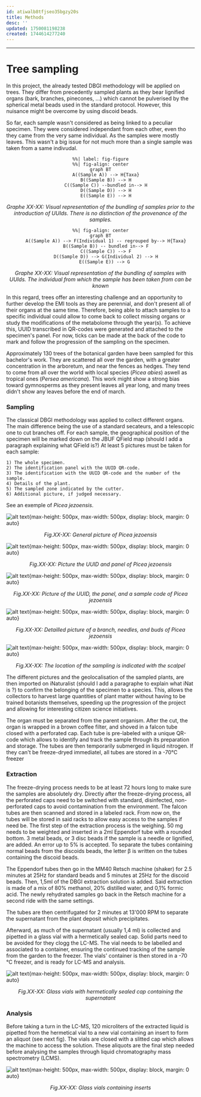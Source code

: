 ```yaml
---
id: atiwalb8tfjseo35bgzy20s
title: Methods
desc: ''
updated: 1750081198238
created: 1744614277240
---
```

---
# Tree sampling
In this project, the already tested DBGI methodology will be applied on trees. They differ from precedently sampled plants as they bear lignified organs (bark, branches, pinecones, ...) which cannot be pulverised by the spherical metal beads used in the standard protocol. However, this nuisance might be overcome by using discoid beads.

So far, each sample wasn't considered as being linked to a peculiar specimen. They were considered independant from each other, even tho they came from the very same individual. As the samples were mostly leaves. This wasn't a big issue for not much more than a single sample was taken from a same indivudal.

<center>

```mermaid
%%| label: fig-figure
%%| fig-align: center
graph BT
    A((Sample A)) --> H{Taxa}
    B((Sample B)) --> H
    C((Sample C)) --bundled in--> H
    D((Sample D)) --> H
    E((Sample E)) --> H

```
</center>

_<center>Graphe XX-XX: Visual representation of the bundling of samples prior to the introduction of UUIds. There is no distinction of the provenance of the samples.</center>_

<center>

```mermaid
%%| fig-align: center
graph BT
    A((Sample A)) --> F(Individual 1) -- regrouped by--> H{Taxa}
    B((Sample B)) -- bundled in--> F
    C((Sample C)) --> F
    D((Sample D)) --> G(Individual 2) --> H
    E((Sample E)) --> G 
```

</center>

_<center>Graphe XX-XX: Visual representation of the bundling of samples with UUIds. The individual from which the sample has been taken from can be known</center>_

In this regard, trees offer an interesting challenge and an opportunity to further develop the EMI tools as they are perennial, and don't present all of their organs at the same time. Therefore, being able to attach samples to a specific individual could allow to come back to collect missing organs or study the modifications of the metabolome through the year(s).
To achieve this, UUID transcribed in QR-codes were generated and attached to the specimen's panel. For now, ticks can be made at the back of the code to mark and follow the progression of the sampling on the specimen.


Approximately 130 trees of the botanical garden have been sampled for this bachelor's work. They are scattered all over the garden, with a greater concentration in the arboretum, and near the fences as hedges. They tend to come from all over the world with local species (_Picea abies_) aswell as tropical ones (_Persea americana_). This work might show a strong bias toward gymnosperms as they present leaves all year long, and many trees didn't show any leaves before the end of march.


### Sampling

  The classical DBGI methodology was applied to collect different organs. The main difference being the use of a standard secateurs, and a telescopic one to cut branches off.
  For each sample, the geographical position of the specimen will be marked down on the JBUF QField map (should I add a paragraph explaining what QField is?)
  At least 5 pictures must be taken for each sample:

    1) The whole specimen.
    2) The identification panel with the UUID QR-code.
    3) The identification with the UUID QR-code and the number of the sample.
    4) Details of the plant.
    5) The sampled zone indicated by the cutter.
    6) Additional picture, if judged necessary.
  See an exemple of _Picea jezoensis_.
 
   ![alt text](General.jpg){max-height: 500px, max-width: 500px, display: block, margin: 0 auto}
   _<center>Fig.XX-XX: General picture of Picea jezoensis</center>_

  ![alt text](Picea_jezoensis_UUID.jpg){max-height: 500px, max-width: 500px, display: block, margin: 0 auto}
  _<center>Fig.XX-XX: Picture the UUID and panel of Picea jezoensis</center>_

  ![alt text](Picea_jezoensis_UUID+Falcon.jpg){max-height: 500px, max-width: 500px, display: block, margin: 0 auto}
  _<center>Fig.XX-XX: Picture of the UUID, the panel, and a sample code of Picea jezoensis</center>_

  ![alt text](Picea_jezoensis_details.jpg){max-height: 500px, max-width: 500px, display: block, margin: 0 auto}
 _<center>Fig.XX-XX: Detailled picture of a branch, needles, and buds of Picea jezoensis</center>_

  ![alt text](Picea_jezoensis_Cut.jpg){max-height: 500px, max-width: 500px, display: block, margin: 0 auto}
  _<center>Fig.XX-XX: The location of the sampling is indicated with the scalpel</center>_

  The different pictures and the geolocalisation of the sampled plants, are then imported on iNaturalist (should I add a paragraphe to explain what iNat is ?) to confirm the belonging of the specimen to a species. This, allows the collectors to harvest large quantities of plant matter without having to be trained botanists themselves, speeding up the progression of the project and allowing for interesting citizen science initiatives.
  
  The organ must be separated from the parent organism. After the cut, the organ is wrapped in a brown coffee filter, and shoved in a falcon tube closed with a perforated cap. Each tube is pre-labeled with a unique QR-code which allows to identify and track the sample through its preparation and storage.
  The tubes are then temporarily submerged in liquid nitrogen.
  If they can't be freeze-dryed immediatel, all tubes are stored in a -70°C freezer

  ### Extraction 

  The freeze-drying process needs to be at least 72 hours long to make sure the samples are absolutely dry. 
  Directly after the freeze-drying process, all the perforated caps need to be switched with standard, disinfected, non-perforated caps to avoid contamination from the environment. The falcon tubes are then scanned and stored in a labeled rack. From now on, the tubes will be stored in said racks to allow easy access to the samples if need be.
  The first step of the extraction process is the weighing. 50 mg needs to be weighted and inserted in a 2ml Eppendorf tube with a rounded bottom. 3 metal beads, or 3 disc beads if the sample is a needle or lignified, are added. An error up to 5% is accepted. To separate the tubes containing  normal beads from the discoids beads, the letter β is written on the tubes containing the discoid beads.

  The Eppendorf tubes then go in the MM40 Retsch machine (shaker) for 2.5 minutes at 25Hz for standard beads and 5 minutes at 25Hz for the discoid beads. Then, 1,5ml of the DBGI extraction solution is added. Said extraction is made of a mix of 80% methanol, 20% distilled water, and 0,1% formic acid. The newly rehydrated samples go back in the Retsch machine for a second ride with the same settings.
  
  The tubes are then centrifugated for 2 minutes at 13'000 RPM to separate the supernatant from the plant deposit which precipitates.

  Afterward, as much of the supernatant (usually 1,4 ml) is collected and pipetted in a glass vial with a hermetically sealed cap. Solid parts need to be avoided for they clogg the LC-MS.
  The vial needs to be labelled and associated to a container, ensuring the continued tracking of the sample from the garden to the freezer.
  The vials' container is then stored in a -70	°C freezer, and is ready for LC-MS and analysis.

  ![alt text](Extrac_RedCap.jfif){max-height: 500px, max-width: 500px, display: block, margin: 0 auto}
  _<center>Fig.XX-XX: Glass vials with hermetically sealed cap containing the supernatant</center>_


  ### Analysis

 Before taking a turn in the LC-MS, 120 microliters of the extracted liquid is pipetted from the hermetical vial to a new vial containing an insert to form an aliquot (see next fig). The vials are closed with a slitted cap which allows the machine to access the solution. These aliquots are the final step needed before analysing the samples through liquid chromatography mass spectrometry (LCMS).
  
  ![alt text](Extrac_WhiteCap.jfif){max-height: 500px, max-width: 500px, display: block, margin: 0 auto}
  
  _<center>Fig.XX-XX: Glass vials containing inserts</center>_